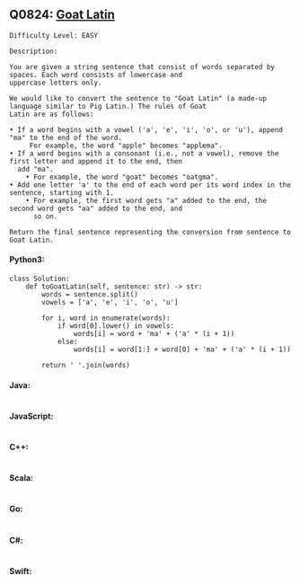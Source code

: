 ## Q0824: [Goat Latin](https://leetcode.com/problems/goat-latin/)

```
Difficulty Level: EASY
```

```
Description:

You are given a string sentence that consist of words separated by spaces. Each word consists of lowercase and
uppercase letters only.

We would like to convert the sentence to "Goat Latin" (a made-up language similar to Pig Latin.) The rules of Goat
Latin are as follows:

• If a word begins with a vowel ('a', 'e', 'i', 'o', or 'u'), append "ma" to the end of the word.
     For example, the word "apple" becomes "applema".
• If a word begins with a consonant (i.e., not a vowel), remove the first letter and append it to the end, then
  add "ma".
    • For example, the word "goat" becomes "oatgma".
• Add one letter 'a' to the end of each word per its word index in the sentence, starting with 1.
    • For example, the first word gets "a" added to the end, the second word gets "aa" added to the end, and
      so on.

Return the final sentence representing the conversion from sentence to Goat Latin.
```

#### Python3:

```
class Solution:
    def toGoatLatin(self, sentence: str) -> str:
        words = sentence.split()
        vowels = ['a', 'e', 'i', 'o', 'u']

        for i, word in enumerate(words):
            if word[0].lower() in vowels:
                words[i] = word + 'ma' + ('a' * (i + 1))
            else:
                words[i] = word[1:] + word[0] + 'ma' + ('a' * (i + 1))
        
        return ' '.join(words)
```

#### Java:

```

```

#### JavaScript:

```

```

#### C++:

```

```

#### Scala:

```

```

#### Go:

```

```

#### C#:

```

```

#### Swift:

```

```